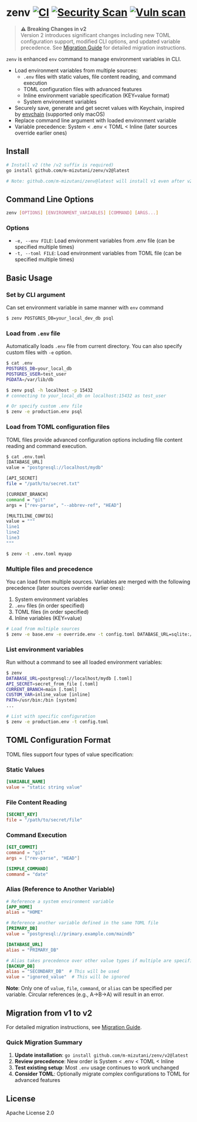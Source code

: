 # zenv [![CI](https://github.com/m-mizutani/zenv/actions/workflows/test.yml/badge.svg)](https://github.com/m-mizutani/zenv/actions/workflows/test.yml) [![Security Scan](https://github.com/m-mizutani/zenv/actions/workflows/gosec.yml/badge.svg)](https://github.com/m-mizutani/zenv/actions/workflows/gosec.yml) [![Vuln scan](https://github.com/m-mizutani/zenv/actions/workflows/trivy.yml/badge.svg)](https://github.com/m-mizutani/zenv/actions/workflows/trivy.yml) <!-- omit in toc -->

> **⚠️ Breaking Changes in v2**  
> Version 2 introduces significant changes including new TOML configuration support, modified CLI options, and updated variable precedence. See [Migration Guide](docs/migration.md) for detailed migration instructions.

`zenv` is enhanced `env` command to manage environment variables in CLI.

- Load environment variables from multiple sources:
    - `.env` files with static values, file content reading, and command execution
    - TOML configuration files with advanced features
    - Inline environment variable specification (KEY=value format)
    - System environment variables
- Securely save, generate and get secret values with Keychain, inspired by [envchain](https://github.com/sorah/envchain) (supported only macOS)
- Replace command line argument with loaded environment variable
- Variable precedence: System < .env < TOML < Inline (later sources override earlier ones)

## Install <!-- omit in toc -->

```sh
# Install v2 (the /v2 suffix is required)
go install github.com/m-mizutani/zenv/v2@latest

# Note: github.com/m-mizutani/zenv@latest will install v1 even after v2 release
```

## Command Line Options

```sh
zenv [OPTIONS] [ENVIRONMENT_VARIABLES] [COMMAND] [ARGS...]
```

### Options

- `-e, --env FILE`: Load environment variables from .env file (can be specified multiple times)
- `-t, --toml FILE`: Load environment variables from TOML file (can be specified multiple times)

## Basic Usage

### Set by CLI argument

Can set environment variable in same manner with `env` command

```sh
$ zenv POSTGRES_DB=your_local_dev_db psql
```

### Load from `.env` file

Automatically loads `.env` file from current directory. You can also specify custom files with `-e` option.

```sh
$ cat .env
POSTGRES_DB=your_local_db
POSTGRES_USER=test_user
PGDATA=/var/lib/db

$ zenv psql -h localhost -p 15432
# connecting to your_local_db on localhost:15432 as test_user

# Or specify custom .env file
$ zenv -e production.env psql
```

### Load from TOML configuration files

TOML files provide advanced configuration options including file content reading and command execution.

```sh
$ cat .env.toml
[DATABASE_URL]
value = "postgresql://localhost/mydb"

[API_SECRET]
file = "/path/to/secret.txt"

[CURRENT_BRANCH]
command = "git"
args = ["rev-parse", "--abbrev-ref", "HEAD"]

[MULTILINE_CONFIG]
value = """
line1
line2
line3
"""

$ zenv -t .env.toml myapp
```

### Multiple files and precedence

You can load from multiple sources. Variables are merged with the following precedence (later sources override earlier ones):

1. System environment variables
2. `.env` files (in order specified)
3. TOML files (in order specified)  
4. Inline variables (KEY=value)

```sh
# Load from multiple sources
$ zenv -e base.env -e override.env -t config.toml DATABASE_URL=sqlite://local.db myapp
```

### List environment variables

Run without a command to see all loaded environment variables:

```sh
$ zenv
DATABASE_URL=postgresql://localhost/mydb [.toml]
API_SECRET=secret_from_file [.toml]
CURRENT_BRANCH=main [.toml]
CUSTOM_VAR=inline_value [inline]
PATH=/usr/bin:/bin [system]
...

# List with specific configuration
$ zenv -e production.env -t config.toml
```

## TOML Configuration Format

TOML files support four types of value specification:

### Static Values
```toml
[VARIABLE_NAME]
value = "static string value"
```

### File Content Reading
```toml
[SECRET_KEY]
file = "/path/to/secret/file"
```

### Command Execution
```toml
[GIT_COMMIT]
command = "git"
args = ["rev-parse", "HEAD"]

[SIMPLE_COMMAND]
command = "date"
```

### Alias (Reference to Another Variable)
```toml
# Reference a system environment variable
[APP_HOME]
alias = "HOME"

# Reference another variable defined in the same TOML file
[PRIMARY_DB]
value = "postgresql://primary.example.com/maindb"

[DATABASE_URL]
alias = "PRIMARY_DB"

# Alias takes precedence over other value types if multiple are specified
[BACKUP_DB]
alias = "SECONDARY_DB"  # This will be used
value = "ignored_value"  # This will be ignored
```

**Note**: Only one of `value`, `file`, `command`, or `alias` can be specified per variable. Circular references (e.g., A→B→A) will result in an error.

## Migration from v1 to v2

For detailed migration instructions, see [Migration Guide](docs/migration.md).

### Quick Migration Summary

1. **Update installation**: `go install github.com/m-mizutani/zenv/v2@latest`
2. **Review precedence**: New order is System < .env < TOML < Inline
3. **Test existing setup**: Most `.env` usage continues to work unchanged
4. **Consider TOML**: Optionally migrate complex configurations to TOML for advanced features

## License

Apache License 2.0
